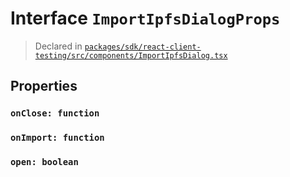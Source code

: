 # Interface `ImportIpfsDialogProps`
> Declared in [`packages/sdk/react-client-testing/src/components/ImportIpfsDialog.tsx`]()


## Properties
### `onClose: function`
### `onImport: function`
### `open: boolean`